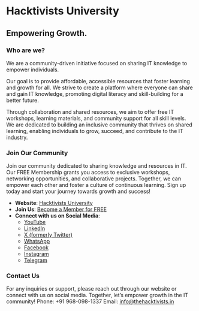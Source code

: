 # Hacktivists University
## Empowering Growth. 

### Who are we?
We are a community-driven initiative focused on sharing IT knowledge to empower individuals. 

Our goal is to provide affordable, accessible resources that foster learning and growth for all. We strive to create a platform where everyone can share and gain IT knowledge, promoting digital literacy and skill-building for a better future.

Through collaboration and shared resources, we aim to offer free IT workshops, learning materials, and community support for all skill levels. We are dedicated to building an inclusive community that thrives on shared learning, enabling individuals to grow, succeed, and contribute to the IT industry.

### Join Our Community

Join our community dedicated to sharing knowledge and resources in IT. Our FREE Membership grants you access to exclusive workshops, networking opportunities, and collaborative projects. Together, we can empower each other and foster a culture of continuous learning. Sign up today and start your journey towards growth and success!


- **Website**: [Hacktivists University](https://thehacktivists.com/)
- **Join Us**: [Become a Member for FREE](https://linktr.ee/hacktivists_university)
- **Connect with us on Social Media**: 
   * [YouTube](https://www.youtube.com/@hacktivistsuniversity)
    * [LinkedIn](https://www.linkedin.com/company/hacktivists-university) 
    * [X (formerly Twitter)](https://x.com/@hacktivistuniv)
    * [WhatsApp](https://api.whatsapp.com/send/?phone=919680981337&text=Hi%20team!%20I%20was%20visiting%20Hacktivists%20University%20website%20and%20am%20interested%20in%20joining%20the%20community.%20My%20name%20and%20Email%20is:%20&type=phone_number&app_absent=0)
    * [Facebook](https://www.facebook.com/hacktivistsuniversity)
    * [Instagram](https://www.instagram.com/hacktivistuniv/)
    * [Telegram](https://t.me/hacktivists_university)

### Contact Us

For any inquiries or support, please reach out through our website or connect with us on social media. Together, let’s empower growth in the IT community!
Phone: +91 968-098-1337
Email: info@thehacktivists.in
